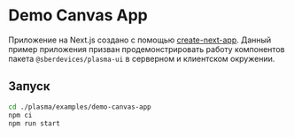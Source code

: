 # Demo Canvas App

Приложение на Next.js создано с помощью [create-next-app](https://nextjs.org/docs/api-reference/create-next-app).
Данный пример приложения призван продемонстрировать работу компонентов пакета `@sberdevices/plasma-ui` в серверном и клиентском окружении.

## Запуск

```sh
cd ./plasma/examples/demo-canvas-app
npm ci
npm run start
```
